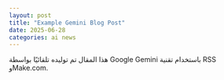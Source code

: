 ```yaml
---
layout: post
title: "Example Gemini Blog Post"
date: 2025-06-28
categories: ai news
---
```


هذا المقال تم توليده تلقائيًا بواسطة Google Gemini باستخدام تقنية RSS وMake.com.
